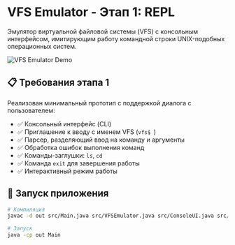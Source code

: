 # VFS Emulator - Этап 1: REPL

Эмулятор виртуальной файловой системы (VFS) с консольным интерфейсом, 
имитирующим работу командной строки UNIX-подобных операционных систем.

![VFS Emulator Demo](images/vfs-demo.png)

## 📋 Требования этапа 1

Реализован минимальный прототип с поддержкой диалога с пользователем:

- ✅ Консольный интерфейс (CLI)
- ✅ Приглашение к вводу с именем VFS (`vfs$ `)
- ✅ Парсер, разделяющий ввод на команду и аргументы
- ✅ Обработка ошибок выполнения команд
- ✅ Команды-заглушки: `ls`, `cd`
- ✅ Команда `exit` для завершения работы
- ✅ Интерактивный режим работы



## 🚀 Запуск приложения

```bash
# Компиляция
javac -d out src/Main.java src/VFSEmulator.java src/ConsoleUI.java src/EmulatorException.java src/CommandManager.java

# Запуск
java -cp out Main
